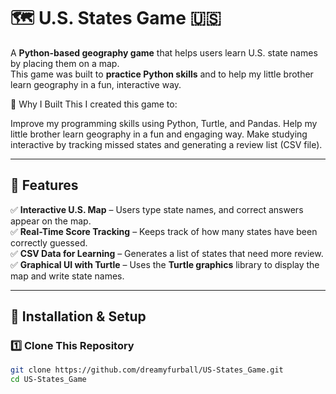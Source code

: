 # 🗺️ U.S. States Game 🇺🇸  

A **Python-based geography game** that helps users learn U.S. state names by placing them on a map.  
This game was built to **practice Python skills** and to help my little brother learn geography in a fun, interactive way.  

🎯 Why I Built This
I created this game to:

Improve my programming skills using Python, Turtle, and Pandas.
Help my little brother learn geography in a fun and engaging way.
Make studying interactive by tracking missed states and generating a review list (CSV file).

---

## 🚀 Features  
✅ **Interactive U.S. Map** – Users type state names, and correct answers appear on the map.  
✅ **Real-Time Score Tracking** – Keeps track of how many states have been correctly guessed.  
✅ **CSV Data for Learning** – Generates a list of states that need more review.  
✅ **Graphical UI with Turtle** – Uses the **Turtle graphics** library to display the map and write state names.  

---

## 🔧 Installation & Setup  
### **1️⃣ Clone This Repository**  
```bash
git clone https://github.com/dreamyfurball/US-States_Game.git
cd US-States_Game
